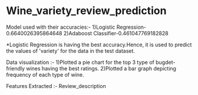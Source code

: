 # Wine_variety_review_prediction
Model used with their accuracies:-
1)Logistic Regression-0.6640026395864648
2)Adaboost Classifier-0.461047769182828

*Logistic Regression is having the best accuracy.Hence, it 
is used to predict the values of 'variety' for the data in 
the test dataset.

Data visualization :-
1)Plotted a pie chart for the top 3 type of bugdet-friendly
wines having the best ratings.
2)Plotted a bar graph depicting frequency of each type 
of wine.

Features Extracted :-
Review_description

